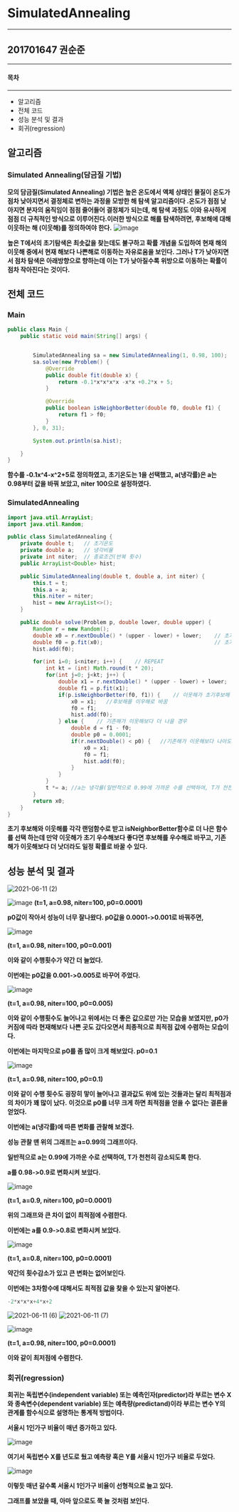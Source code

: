 # SimulatedAnnealing

------

## 																				201701647 권순준

------

#### 목차

------

- 알고리즘
- 전체 코드
- 성능 분석 및 결과
- 회귀(regression)

## 알고리즘

### Simulated Annealing(담금질 기법)

**모의 담금질(Simulated Annealing) 기법은 높은 온도에서 액체 상태인 물질이 온도가 점차 낮아지면서 결정체로 변하는 과정을 모방한 해 탐색 알고리즘이다 .온도가 점점 낮아지면 분자의 움직임이 점점 줄어들어 결정체가 되는데, 해 탐색 과정도 이와 유사하게 점점 더 규칙적인 방식으로 이루어진다.이러한 방식으로 해를 탐색하려면, 후보해에 대해 이웃하는 해 (이웃해)를 정의하여야 한다.**
![image](https://user-images.githubusercontent.com/80511046/121675121-f025c880-caed-11eb-951e-dbe9700931bc.png)

**높은 T에서의 초기탐색은 최솟값을 찾는데도 불구하고 확률 개념을 도입하여 현재 해의  이웃해 중에서 현재 해보다 나쁜해로 이동하는 자유로움을 보인다. 그러나 T가 낮아지면서 점차 탐색은 아래방향으로 향하는데 이는 T가 낮아질수록 위방으로 이동하는 확률이 점차 작아진다는 것이다.**


## 전체 코드

### Main

```java
public class Main {
    public static void main(String[] args) {


        SimulatedAnnealing sa = new SimulatedAnnealing(1, 0.98, 100); 
        sa.solve(new Problem() {
            @Override
            public double fit(double x) {
                return -0.1*x*x*x*x -x*x +0.2*x + 5;
            }

            @Override
            public boolean isNeighborBetter(double f0, double f1) {
                return f1 > f0;
            }
        }, 0, 31);

        System.out.println(sa.hist);

    }
}
```

**함수를 -0.1x^4-x^2+5로 정의하였고, 초기온도는 1을 선택했고, a(냉각률)은 a는 0.98부터 값을 바꿔 보았고, niter 100으로 설정하였다.**



### SimulatedAnnealing

```java
import java.util.ArrayList;
import java.util.Random;

public class SimulatedAnnealing {
    private double t;   // 초기온도
    private double a;   // 냉각비율
    private int niter;  // 종료조건(반복 횟수)
    public ArrayList<Double> hist;

    public SimulatedAnnealing(double t, double a, int niter) {
        this.t = t;
        this.a = a;
        this.niter = niter;
        hist = new ArrayList<>();
    }

    public double solve(Problem p, double lower, double upper) {
        Random r = new Random();
        double x0 = r.nextDouble() * (upper - lower) + lower;    // 초기후보해
        double f0 = p.fit(x0);                                   // 초기후보해의 적합도
        hist.add(f0);

        for(int i=0; i<niter; i++) {    // REPEAT
            int kt = (int) Math.round(t * 20);
            for(int j=0; j<kt; j++) {
                double x1 = r.nextDouble() * (upper - lower) + lower;    // 이웃해 (lower~upper)
                double f1 = p.fit(x1);
                if(p.isNeighborBetter(f0, f1)) {    // 이웃해가 초기후보해 보다 나을경우
                    x0 = x1;   //후보해를 이우해로 바꿈
                    f0 = f1;
                    hist.add(f0);
                } else {    // 기존해가 이웃해보다 더 나을 경우
                    double d = f1 - f0;
                    double p0 = 0.0001;
                    if(r.nextDouble() < p0) {   //기존해가 이웃해보다 나아도 일정 확률(p0)로 바꿈
                        x0 = x1;
                        f0 = f1;
                        hist.add(f0);
                    }
                }
            }
            t *= a; //a는 냉각률(일반적으로 0.99에 가까운 수를 선택하여, T가 천천히 감소되도록 조절한다.)
        }
        return x0;
    }
}
```
**초기 후보해와 이웃해를 각각 랜덤함수로 받고 isNeighborBetter함수로  더 나은 함수를 선택 하는데 만약 이웃해가 초기 우수해보다 좋다면 후보해를 우수해로 바꾸고, 기존해가 이웃해보다 더 낫더라도 일정 확률로 바꿀 수 있다.**


## 성능 분석 및 결과

![2021-06-11 (2)](https://user-images.githubusercontent.com/80511046/121675209-121f4b00-caee-11eb-92c9-c07e1ea01a8b.png)

![image](https://user-images.githubusercontent.com/80511046/121675518-76420f00-caee-11eb-9985-ade2ee14a2b6.png)
**(t=1, a=0.98, niter=100, p0=0.0001)**

**p0값이 작아서 성능이 너무 잘나왔다. p0값을 0.0001->0.001로 바꿔주면,**

![image](https://user-images.githubusercontent.com/80511046/121675996-126c1600-caef-11eb-9412-b5db2e5a850d.png)

**(t=1, a=0.98, niter=100, p0=0.001)**

**이와 같이 수행횟수가 약간 더 늘었다.**

**이번에는 p0값을 0.001->0.005로 바꾸어 주었다.**

![image](https://user-images.githubusercontent.com/80511046/121676715-eac97d80-caef-11eb-9094-3c3438a7e33b.png)


**(t=1, a=0.98, niter=100, p0=0.005)**

**이와 같이 수행횟수도 늘어나고 위에서는 더 좋은 값으로만 가는 모습을 보였지만, p0가 커짐에 따라 현재해보다** **나쁜 곳도 갔다오면서 최종적으로 최적점 값에 수렴하는 모습이다.**


**이번에는 마지막으로 p0를 좀 많이 크게 해보았다. p0=0.1**

![image](https://user-images.githubusercontent.com/80511046/121677026-4eec4180-caf0-11eb-9e30-515d2c7c85f9.png)

**(t=1, a=0.98, niter=100, p0=0.1)**

**이와 같이 수행 횟수도 굉장히 맣이 늘어나고 결과값도 위에 있는 것들과는 달리 최적점과의 차이가 꽤 많이 났다.** **이것으로 p0를 너무 크게 하면 최적점을 얻을 수 없다는 결론을 얻었다.**



**이번에는 a(냉각률)에 따른 변화를 관찰해 보겠다.**

**성능 관찰 맨 위의 그래프는 a=0.99의 그래프이다.**

**일반적으로 a는 0.99에 가까운 수로 선택하여, T가 천천히 감소되도록 한다.** 

**a를 0.98->0.9로 변화시켜 보았다.**

![image](https://user-images.githubusercontent.com/80511046/121677356-b7d3b980-caf0-11eb-9807-f45981438de8.png)

**(t=1, a=0.9, niter=100, p0=0.0001)**

**위의 그래프와 큰 차이 없이 최적점에 수렴한다.**

**이번에는 a를 0.9->0.8로 변화시켜 보았다.**

![image](https://user-images.githubusercontent.com/80511046/121677616-1305ac00-caf1-11eb-9fae-95a0504a9913.png)

**(t=1, a=0.8, niter=100, p0=0.0001)**

**약간의 횟수감소가 있고 큰 변화는 없어보인다.**



**이번에는 3차함수에 대해서도 최적점 값을 찾을 수 있는지 알아본다.**

```java
-2*x*x*x+4*x+2
```

![2021-06-11 (6)](https://user-images.githubusercontent.com/80511046/121678403-18afc180-caf2-11eb-952d-cdf7853b2a6b.png)
![2021-06-11 (7)](https://user-images.githubusercontent.com/80511046/121678435-25ccb080-caf2-11eb-8a80-37975550279f.png)

![image](https://user-images.githubusercontent.com/80511046/121678125-c40c4680-caf1-11eb-9aa4-02bef6452c10.png)

**(t=1, a=0.98, niter=100, p0=0.0001)**

**이와 같이 최저점에 수렴한다.**

### 회귀(regression)

**회귀는 독립변수(independent variable) 또는 예측인자(predictor)라 부르는 변수 X와 종속변수(dependent variable) 또는 예측량(predictand)이라 부르는 변수 Y의 관계를 함수식으로 설명하는 통계적 방법이다.**

**서울시 1인가구 비율이 매년 증가하고 있다.**

![image](https://user-images.githubusercontent.com/80511046/121678548-46950600-caf2-11eb-8c31-1b39ecbc594e.png)

**여기서 독립변수 X를 년도로 뒀고 예측량 혹은 Y를 서울시 1인가구 비율로 두었다.**

![image](https://user-images.githubusercontent.com/80511046/121678606-557bb880-caf2-11eb-8bb7-e3ed68754d63.png)



**이렇듯 매년 갈수록 서울시 1인가구 비율이 선형적으로 늘고 있다.** 

**그래프를 보았을 때, 아마 앞으로도 쭉 늘 것처럼 보인다.**
